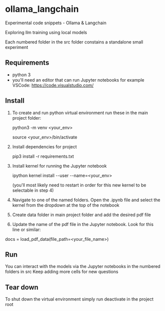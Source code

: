 # ollama_langchain
Experimental code snippets - Ollama &amp; Langchain

Exploring llm training using local models

Each numbered folder in the src folder constains a standalone small experiment

## Requirements

- python 3
- you'll need an editor that can run Jupyter notebooks for example VSCode: https://code.visualstudio.com/

## Install

1. To create and run python virtual environment run these in the main project folder:

    python3 -m venv <your_env>
  
    source <your_env>/bin/activate

2. Install dependencies for project

    pip3 install -r requirements.txt

3. Install kernel for running the Jupyter notebook

    ipython kernel install --user --name=<your_env>

    (you'll most likely need to restart in order for this new kernel to be selectable in step 4)

4. Navigate to one of the named folders.
  Open the .ipynb file and select the kernel from the dropdown at the top of the notebook

5. Create data folder in main project folder and add the desired pdf file

6. Update the name of the pdf file in the Jupyter notebook. Look for this line or similar:
  
  docs = load_pdf_data(file_path=<your_file_name>)

## Run

You can interact with the models via the Jupyter notebooks in the numbered folders in src
Keep adding more cells for new questions

## Tear down

To shut down the virtual environment simply run deactivate in the project root

